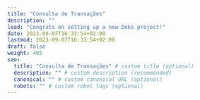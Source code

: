 ```yaml
---
title: "Consulta de Transações"
description: ""
lead: "Congrats on setting up a new Doks project!"
date: 2023-09-07T16:33:54+02:00
lastmod: 2023-09-07T16:33:54+02:00
draft: false
weight: 405
seo:
  title: "Consulta de Transações" # custom title (optional)
  description: "" # custom description (recommended)
  canonical: "" # custom canonical URL (optional)
  robots: "" # custom robot tags (optional)
---
```

